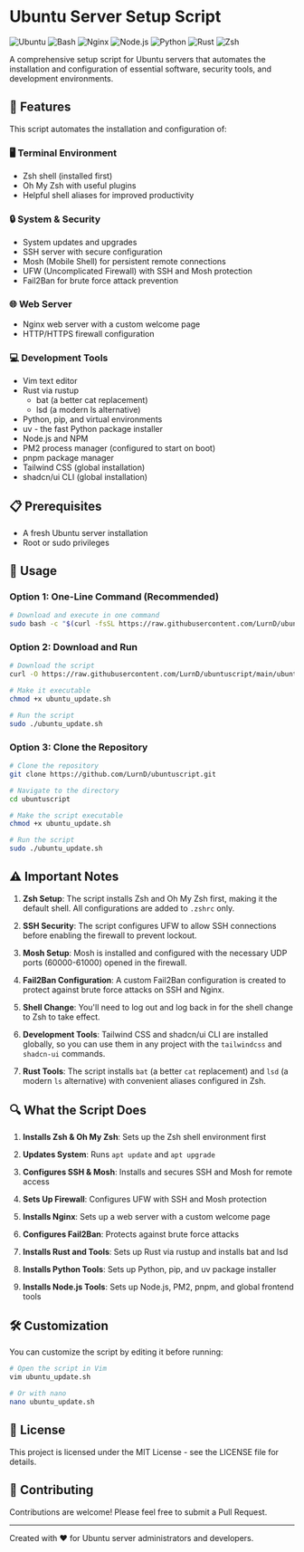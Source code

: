# Ubuntu Server Setup Script

![Ubuntu](https://img.shields.io/badge/Ubuntu-E95420?style=for-the-badge&logo=ubuntu&logoColor=white)
![Bash](https://img.shields.io/badge/Bash-4EAA25?style=for-the-badge&logo=gnu-bash&logoColor=white)
![Nginx](https://img.shields.io/badge/Nginx-009639?style=for-the-badge&logo=nginx&logoColor=white)
![Node.js](https://img.shields.io/badge/Node.js-339933?style=for-the-badge&logo=nodedotjs&logoColor=white)
![Python](https://img.shields.io/badge/Python-3776AB?style=for-the-badge&logo=python&logoColor=white)
![Rust](https://img.shields.io/badge/Rust-000000?style=for-the-badge&logo=rust&logoColor=white)
![Zsh](https://img.shields.io/badge/Zsh-F15A24?style=for-the-badge&logo=gnu-bash&logoColor=white)

A comprehensive setup script for Ubuntu servers that automates the installation and configuration of essential software, security tools, and development environments.

## 🚀 Features

This script automates the installation and configuration of:

### 🖥️ Terminal Environment
- Zsh shell (installed first)
- Oh My Zsh with useful plugins
- Helpful shell aliases for improved productivity

### 🔒 System & Security
- System updates and upgrades
- SSH server with secure configuration
- Mosh (Mobile Shell) for persistent remote connections
- UFW (Uncomplicated Firewall) with SSH and Mosh protection
- Fail2Ban for brute force attack prevention

### 🌐 Web Server
- Nginx web server with a custom welcome page
- HTTP/HTTPS firewall configuration

### 💻 Development Tools
- Vim text editor
- Rust via rustup
  - bat (a better cat replacement)
  - lsd (a modern ls alternative)
- Python, pip, and virtual environments
- uv - the fast Python package installer
- Node.js and NPM
- PM2 process manager (configured to start on boot)
- pnpm package manager
- Tailwind CSS (global installation)
- shadcn/ui CLI (global installation)

## 📋 Prerequisites

- A fresh Ubuntu server installation
- Root or sudo privileges

## 🔧 Usage

### Option 1: One-Line Command (Recommended)

```bash
# Download and execute in one command
sudo bash -c "$(curl -fsSL https://raw.githubusercontent.com/LurnD/ubuntuscript/main/ubuntu_update.sh)"
```

### Option 2: Download and Run

```bash
# Download the script
curl -O https://raw.githubusercontent.com/LurnD/ubuntuscript/main/ubuntu_update.sh

# Make it executable
chmod +x ubuntu_update.sh

# Run the script
sudo ./ubuntu_update.sh
```

### Option 3: Clone the Repository

```bash
# Clone the repository
git clone https://github.com/LurnD/ubuntuscript.git

# Navigate to the directory
cd ubuntuscript

# Make the script executable
chmod +x ubuntu_update.sh

# Run the script
sudo ./ubuntu_update.sh
```

## ⚠️ Important Notes

1. **Zsh Setup**: The script installs Zsh and Oh My Zsh first, making it the default shell. All configurations are added to `.zshrc` only.

2. **SSH Security**: The script configures UFW to allow SSH connections before enabling the firewall to prevent lockout.

3. **Mosh Setup**: Mosh is installed and configured with the necessary UDP ports (60000-61000) opened in the firewall.

4. **Fail2Ban Configuration**: A custom Fail2Ban configuration is created to protect against brute force attacks on SSH and Nginx.

5. **Shell Change**: You'll need to log out and log back in for the shell change to Zsh to take effect.

6. **Development Tools**: Tailwind CSS and shadcn/ui CLI are installed globally, so you can use them in any project with the `tailwindcss` and `shadcn-ui` commands.

7. **Rust Tools**: The script installs `bat` (a better `cat` replacement) and `lsd` (a modern `ls` alternative) with convenient aliases configured in Zsh.

## 🔍 What the Script Does

1. **Installs Zsh & Oh My Zsh**: Sets up the Zsh shell environment first

2. **Updates System**: Runs `apt update` and `apt upgrade`

3. **Configures SSH & Mosh**: Installs and secures SSH and Mosh for remote access

4. **Sets Up Firewall**: Configures UFW with SSH and Mosh protection

5. **Installs Nginx**: Sets up a web server with a custom welcome page

6. **Configures Fail2Ban**: Protects against brute force attacks

7. **Installs Rust and Tools**: Sets up Rust via rustup and installs bat and lsd

8. **Installs Python Tools**: Sets up Python, pip, and uv package installer

9. **Installs Node.js Tools**: Sets up Node.js, PM2, pnpm, and global frontend tools

## 🛠️ Customization

You can customize the script by editing it before running:

```bash
# Open the script in Vim
vim ubuntu_update.sh

# Or with nano
nano ubuntu_update.sh
```

## 📜 License

This project is licensed under the MIT License - see the LICENSE file for details.

## 🤝 Contributing

Contributions are welcome! Please feel free to submit a Pull Request.

---

Created with ❤️ for Ubuntu server administrators and developers.
